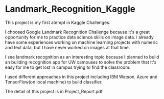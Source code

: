 # Landmark_Recognition_Kaggle

This project is my first atempt in Kaggle Challenges. 

I choosed Google Landmark Recognition Challenge because it's a great opportunity for me to practice data science skills on image data. I already have some experiences working on machine learning projects with numeric and text data, but I have never worked on images at that time. 

I see landmark recognition as an interesting topic because I planned to build an building recognition app for UW campuses to solve the problem that it's easy for me to get lost in campus trying to find the classroom.

I used different approaches in this project including IBM Watson, Azure and TensorFlow(on local machine) to build classifier.

The detail of this project is in Project_Report.pdf
